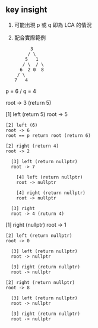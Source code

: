 ## key insight
1. 可能出現 p 或 q 即為 LCA 的情況

2. 配合實際範例

             3  
            / \
           5   1
          / \  / \
         6  2 0  8
        / \
       7   4

p = 6 / q = 4


root -> 3 (return 5)

  [1] left (return 5)
  root -> 5
  
    [2] left (6)
    root -> 6
    root == p return root (return 6)
  
    [2] right (return 4)
    root -> 2

      [3] left (return nullptr)
      root -> 7 

        [4] left (return nullptr)
        root -> nullptr

        [4] right (return nullptr)
        root -> nullptr

      [3] right
      root -> 4 (ruturn 4)

  [1] right (nullptr)
  root -> 1

    [2] left (return nullptr)
    root -> 0

      [3] left (return nullptr)
      root -> nullptr

      [3] right (return nullptr)
      root -> nullptr
    
    [2] right (return nullptr)
    root -> 8

      [3] left (return nullptr)
      root -> nullptr

      [3] right (return nullptr)
      root -> nullptr